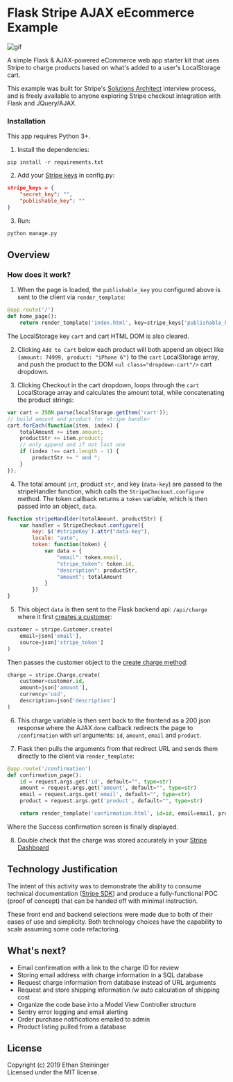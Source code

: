 # Flask Stripe AJAX eEcommerce Example

![gif](https://i.imgur.com/jvwrlKd.gif)

A simple Flask & AJAX-powered eCommerce web app starter kit that uses Stripe to charge products based on what's added to a user's LocalStorage cart.

This example was built for Stripe's [Solutions Architect](https://stripe.com/jobs/listing/solutions-architect/1156461) interview process, and is freely available to anyone exploring Stripe checkout integration with Flask and JQuery/AJAX.

### Installation

This app requires Python 3+.

1. Install the dependencies:

```shell
pip install -r requirements.txt
```

2. Add your [Stripe keys](https://stripe.com/docs/testing) in config.py:

``` json
stripe_keys = {
    "secret_key": "",
    "publishable_key": ""
}
```

3. Run:

```python
python manage.py
```

## Overview

### How does it work?

1. When the page is loaded, the `publishable_key` you configured above is sent to the client via `render_template`:
``` python
@app.route('/')
def home_page():
    return render_template('index.html', key=stripe_keys['publishable_key'])
```
The LocalStorage key `cart` and cart HTML DOM is also cleared.

2. Clicking `Add to Cart` below each product will both append an object like `{amount: 74999, product: "iPhone 6"}` to the `cart` LocalStorage array, and push the product to the DOM `<ul class="dropdown-cart"/>` cart dropdown.

3. Clicking Checkout in the cart dropdown, loops through the `cart` LocalStorage array and calculates the amount total, while concatenating the product strings:

``` javascript
var cart = JSON.parse(localStorage.getItem('cart'));
// build amount and product for stripe handler
cart.forEach(function(item, index) {
    totalAmount += item.amount;
    productStr += item.product;
    // only append and if not last one
    if (index !== cart.length - 1) {
        productStr += " and ";
    }
});
```
4. The total amount `int`, product `str`, and key (`data-key`) are passed to the stripeHandler function, which calls the `StripeCheckout.configure` method. The token callback returns a `token` variable, which is then passed into an object, `data`.

``` javascript
function stripeHandlder(totalAmount, productStr) {
    var handler = StripeCheckout.configure({
        key: $('#stripeKey').attr("data-key"),
        locale: "auto",
        token: function(token) {
            var data = {
                "email": token.email,
                "stripe_token": token.id,
                "description": productStr,
                "amount": totalAmount
            }
        })
}
```

5. This object `data` is then sent to the Flask backend api: `/api/charge` where it first [creates a customer](https://stripe.com/docs/api/customers/create):

``` python
customer = stripe.Customer.create(
    email=json['email'],
    source=json['stripe_token']
)
```
Then passes the customer object to the [create charge method](https://stripe.com/docs/api/charges/create):

``` python
charge = stripe.Charge.create(
    customer=customer.id,
    amount=json['amount'],
    currency='usd',
    description=json['description']
)
```

6. This charge variable is then sent back to the frontend as a 200 json response where the AJAX `done` callback redirects the page to `/confirmation` with url arguments: `id`, `amount`, `email` and `product`.

7. Flask then pulls the arguments from that redirect URL and sends them directly to the client via `render_template`:

``` python
@app.route('/confirmation')
def confirmation_page():
    id = request.args.get('id', default="", type=str)
    amount = request.args.get('amount', default="", type=str)
    email = request.args.get('email', default="", type=str)
    product = request.args.get('product', default="", type=str)

    return render_template('confirmation.html', id=id, email=email, product=product, amount=amount)
```

Where the Success confirmation screen is finally displayed.

8. Double check that the charge was stored accurately in your [Stripe Dashboard](https://dashboard.stripe.com/test/payments)


## Technology Justification

The intent of this activity was to demonstrate the ability to consume technical documentation ([Stripe SDK](https://stripe.com/docs/libraries)) and produce a fully-functional POC (proof of concept) that can be handed off with minimal instruction.

These front end and backend selections were made due to both of their eases of use and simplicity. Both technology choices have the capability to scale assuming some code refactoring.

## What's next?

* Email confirmation with a link to the charge ID for review
* Storing email address with charge information in a SQL database 
* Request charge information from database instead of URL arguments
* Request and store shipping information /w auto calculation of shipping cost
* Organize the code base into a Model View Controller structure
* Sentry error logging and email alerting
* Order purchase notifications emailed to admin 
* Product listing pulled from a database

## License
Copyright (c) 2019 Ethan Steininger  
Licensed under the MIT license.
